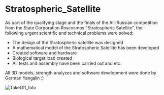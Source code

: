 # Stratospheric_Satellite
As part of the qualifying stage and the finals of the All-Russian competition from the State Corporation Roscosmos "Stratospheric Satellite", the following urgent scientific and technical problems were solved:

- The design of the Stratospheric satellite was designed
- A mathematical model of the Stratospheric Satellite has been developed
- Created software and hardware
- Biological target load created
- All tests and assembly have been carried out and etc.

All 3D models, strength analyzes and software development were done by German Yangalin :)

![TakeOff_foto](https://sun9-38.userapi.com/impg/CbxsDYjwV0LVLpdrXK-wR8TbQKB6QbARowAQ3w/HihQyQfuFxs.jpg?size=1151x888&quality=96&sign=085b61b858665194b6406cd4bcb7aa72&type=album)

